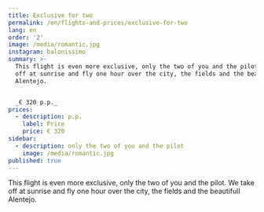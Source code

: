 ```yaml
---
title: Exclusive for two
permalink: /en/flights-and-prices/exclusive-for-two
lang: en
order: '2'
image: /media/romantic.jpg
instagram: balonissimo
summary: >-
  This flight is even more exclusive, only the two of you and the pilot. We take
  off at sunrise and fly one hour over the city, the fields and the beautifull
  Alentejo.


  _€ 320 p.p._
prices:
  - description: p.p.
    label: Price
    price: € 320
sidebar:
  - description: only the two of you and the pilot
    image: /media/romantic.jpg
published: true
---
```

This flight is even more exclusive, only the two of you and the pilot. We take off at sunrise and fly one hour over the city, the fields and the beautifull Alentejo.
